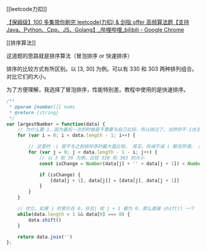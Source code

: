 [[leetcode力扣]]

[【保姆级】100 多集带你刷完 leetcode(力扣) & 剑指 offer 高频算法题【支持 Java、Python、Cpp、JS、Golang】_哔哩哔哩_bilibili - Google Chrome](https://www.bilibili.com/video/BV1qL411M7iB?p=52)

[[排序算法]]

这道题的思路就是排序算法（冒泡排序 or 快速排序） 

排序的比较方式有所区别。以 [3, 30] 为例。可以有 330 和 303 两种排列组合。对比它们的大小。

为了方便理解，我选择了冒泡排序，性能特别差。教程中使用的是快速排序。

```javascript
/**
 * @param {number[]} nums
 * @return {string}
 */
var largestNumber = function(data) {
    // 为什么要-1，因为最后一次的时候是不需要与自己比较，所以绕过了。当然你不-1也无所谓，只是优化而已
    for (var i = 0; i < data.length - 1; i++) {

        // 这里的 -i 是不与之前排好序的最大值比较。 其实，你减不减 i 都无所谓。 只是优化而已。 但这个优化的幅度比较大推荐加上。
        for (var j = 0; j < data.length - 1 - i; j++) {
            // 以 3 和 30 为例，比较 330 和 303 的大小
            const isChange = Number(data[j] + '' + data[j + 1]) < Number(data[j + 1] + '' + data[j])

            if (isChange) {
                [data[j + 1], data[j]] = [data[j], data[j + 1]]
            }
        }
    }

    // 优化，如果 j 的索引在 0，并且j 和 j + 1 都为 0，那么直接 shift() 一个
    while(data.length > 1 && data[0] === 0) {
        data.shift()
    }

    return data.join('')
};
```